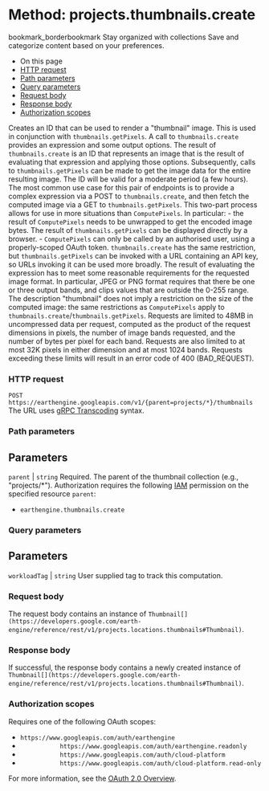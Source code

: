  
#  Method: projects.thumbnails.create
bookmark_borderbookmark Stay organized with collections  Save and categorize content based on your preferences.
  * On this page
  * [HTTP request](https://developers.google.com/earth-engine/reference/rest/v1/projects.thumbnails/create#http-request)
  * [Path parameters](https://developers.google.com/earth-engine/reference/rest/v1/projects.thumbnails/create#path-parameters)
  * [Query parameters](https://developers.google.com/earth-engine/reference/rest/v1/projects.thumbnails/create#query-parameters)
  * [Request body](https://developers.google.com/earth-engine/reference/rest/v1/projects.thumbnails/create#request-body)
  * [Response body](https://developers.google.com/earth-engine/reference/rest/v1/projects.thumbnails/create#response-body)
  * [Authorization scopes](https://developers.google.com/earth-engine/reference/rest/v1/projects.thumbnails/create#authorization-scopes)


Creates an ID that can be used to render a "thumbnail" image.
This is used in conjunction with `thumbnails.getPixels`. A call to `thumbnails.create` provides an expression and some output options. The result of `thumbnails.create` is an ID that represents an image that is the result of evaluating that expression and applying those options. Subsequently, calls to `thumbnails.getPixels` can be made to get the image data for the entire resulting image. The ID will be valid for a moderate period (a few hours).
The most common use case for this pair of endpoints is to provide a complex expression via a POST to `thumbnails.create`, and then fetch the computed image via a GET to `thumbnails.getPixels`. This two-part process allows for use in more situations than `ComputePixels`. In particular: - the result of `ComputePixels` needs to be unwrapped to get the encoded image bytes. The result of `thumbnails.getPixels` can be displayed directly by a browser. - `ComputePixels` can only be called by an authorised user, using a properly-scoped OAuth token. `thumbnails.create` has the same restriction, but `thumbnails.getPixels` can be invoked with a URL containing an API key, so URLs invoking it can be used more broadly.
The result of evaluating the expression has to meet some reasonable requirements for the requested image format. In particular, JPEG or PNG format requires that there be one or three output bands, and clips values that are outside the 0-255 range.
The description "thumbnail" does not imply a restriction on the size of the computed image: the same restrictions as `ComputePixels` apply to `thumbnails.create`/`thumbnails.getPixels`. Requests are limited to 48MB in uncompressed data per request, computed as the product of the request dimensions in pixels, the number of image bands requested, and the number of bytes per pixel for each band. Requests are also limited to at most 32K pixels in either dimension and at most 1024 bands. Requests exceeding these limits will result in an error code of 400 (BAD_REQUEST).
### HTTP request
`POST https://earthengine.googleapis.com/v1/{parent=projects/*}/thumbnails`
The URL uses [gRPC Transcoding](https://google.aip.dev/127) syntax.
### Path parameters
Parameters  
---  
`parent` |  `string` Required. The parent of the thumbnail collection (e.g., "projects/*"). Authorization requires the following [IAM](https://cloud.google.com/iam/docs/) permission on the specified resource `parent`:
  * `earthengine.thumbnails.create`

  
### Query parameters
Parameters  
---  
`workloadTag` |  `string` User supplied tag to track this computation.  
### Request body
The request body contains an instance of `Thumbnail[](https://developers.google.com/earth-engine/reference/rest/v1/projects.locations.thumbnails#Thumbnail)`.
### Response body
If successful, the response body contains a newly created instance of `Thumbnail[](https://developers.google.com/earth-engine/reference/rest/v1/projects.locations.thumbnails#Thumbnail)`.
### Authorization scopes
Requires one of the following OAuth scopes:
  * `https://www.googleapis.com/auth/earthengine`
  * `           https://www.googleapis.com/auth/earthengine.readonly`
  * `           https://www.googleapis.com/auth/cloud-platform`
  * `           https://www.googleapis.com/auth/cloud-platform.read-only`


For more information, see the [OAuth 2.0 Overview](https://developers.google.com/identity/protocols/OAuth2).
